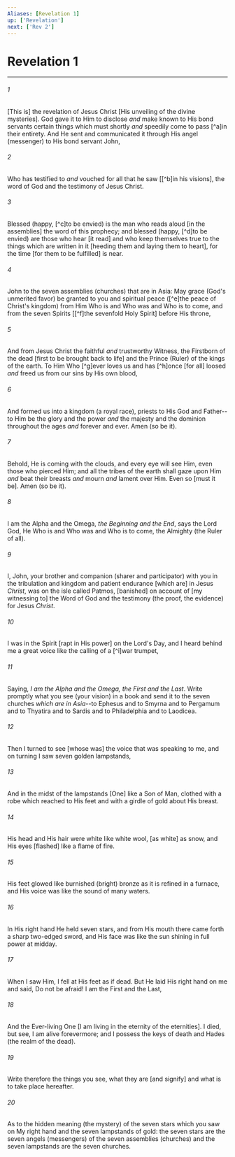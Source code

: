 ```yaml
---
Aliases: [Revelation 1]
up: ['Revelation']
next: ['Rev 2']
---
```

# Revelation 1

***














###### 1 






[This is] the revelation of Jesus Christ [His unveiling of the divine mysteries]. God gave it to Him to disclose _and_ make known to His bond servants certain things which must shortly _and_ speedily come to pass [^a]in their entirety. And He sent and communicated it through His angel (messenger) to His bond servant John, 













###### 2 






Who has testified to _and_ vouched for all that he saw [[^b]in his visions], the word of God and the testimony of Jesus Christ. 













###### 3 






Blessed (happy, [^c]to be envied) is the man who reads aloud [in the assemblies] the word of this prophecy; and blessed (happy, [^d]to be envied) are those who hear [it read] and who keep themselves true to the things which are written in it [heeding them and laying them to heart], for the time [for them to be fulfilled] is near. 













###### 4 






John to the seven assemblies (churches) that are in Asia: May grace (God's unmerited favor) be granted to you and spiritual peace ([^e]the peace of Christ's kingdom) from Him Who is and Who was and Who is to come, and from the seven Spirits [[^f]the sevenfold Holy Spirit] before His throne, 













###### 5 






And from Jesus Christ the faithful _and_ trustworthy Witness, the Firstborn of the dead [first to be brought back to life] and the Prince (Ruler) of the kings of the earth. To Him Who [^g]ever loves us and has [^h]once [for all] loosed _and_ freed us from our sins by His own blood, 













###### 6 






And formed us into a kingdom (a royal race), priests to His God and Father--to Him be the glory and the power _and_ the majesty and the dominion throughout the ages _and_ forever and ever. Amen (so be it). 













###### 7 






Behold, He is coming with the clouds, and every eye will see Him, even those who pierced Him; and all the tribes of the earth shall gaze upon Him _and_ beat their breasts _and_ mourn _and_ lament over Him. Even so [must it be]. Amen (so be it). 













###### 8 






I am the Alpha and the Omega, _the Beginning and the End_, says the Lord God, He Who is and Who was and Who is to come, the Almighty (the Ruler of all). 













###### 9 






I, John, your brother and companion (sharer and participator) with you in the tribulation and kingdom and patient endurance [which are] in Jesus _Christ_, was on the isle called Patmos, [banished] on account of [my witnessing to] the Word of God and the testimony (the proof, the evidence) for Jesus _Christ_. 













###### 10 






I was in the Spirit [rapt in His power] on the Lord's Day, and I heard behind me a great voice like the calling of a [^i]war trumpet, 













###### 11 






Saying, _I am the Alpha and the Omega, the First and the Last_. Write promptly what you see (your vision) in a book and send it to the seven churches _which are in Asia_--to Ephesus and to Smyrna and to Pergamum and to Thyatira and to Sardis and to Philadelphia and to Laodicea. 













###### 12 






Then I turned to see [whose was] the voice that was speaking to me, and on turning I saw seven golden lampstands, 













###### 13 






And in the midst of the lampstands [One] like a Son of Man, clothed with a robe which reached to His feet and with a girdle of gold about His breast. 













###### 14 






His head and His hair were white like white wool, [as white] as snow, and His eyes [flashed] like a flame of fire. 













###### 15 






His feet glowed like burnished (bright) bronze as it is refined in a furnace, and His voice was like the sound of many waters. 













###### 16 






In His right hand He held seven stars, and from His mouth there came forth a sharp two-edged sword, and His face was like the sun shining in full power at midday. 













###### 17 






When I saw Him, I fell at His feet as if dead. But He laid His right hand on me and said, Do not be afraid! I am the First and the Last, 













###### 18 






And the Ever-living One [I am living in the eternity of the eternities]. I died, but see, I am alive forevermore; and I possess the keys of death and Hades (the realm of the dead). 













###### 19 






Write therefore the things you see, what they are [and signify] and what is to take place hereafter. 













###### 20 






As to the hidden meaning (the mystery) of the seven stars which you saw on My right hand and the seven lampstands of gold: the seven stars are the seven angels (messengers) of the seven assemblies (churches) and the seven lampstands are the seven churches.

